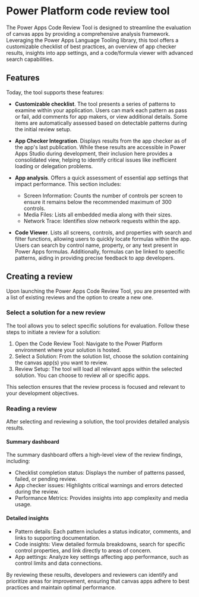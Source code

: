 # Power Platform code review tool 

The Power Apps Code Review Tool is designed to streamline the evaluation of canvas apps by providing a comprehensive analysis framework. Leveraging the Power Apps Language Tooling library, this tool offers a customizable checklist of best practices, an overview of app checker results, insights into app settings, and a code/formula viewer with advanced search capabilities.

## Features
Today, the tool supports these features:

- **Customizable checklist**. The tool presents a series of patterns to examine within your application. Users can mark each pattern as pass or fail, add comments for app makers, or view additional details. Some items are automatically assessed based on detectable patterns during the initial review setup.
  
- **App Checker Integration**. Displays results from the app checker as of the app's last publication. While these results are accessible in Power Apps Studio during development, their inclusion here provides a consolidated view, helping to identify critical issues like inefficient loading or delegation problems.
  
- **App analysis**. Offers a quick assessment of essential app settings that impact performance. This section includes:
  - Screen Information: Counts the number of controls per screen to ensure it remains below the recommended maximum of 300 controls.
  - Media Files: Lists all embedded media along with their sizes.
  - Network Trace: Identifies slow network requests within the app.
    
- **Code Viewer**. Lists all screens, controls, and properties with search and filter functions, allowing users to quickly locate formulas within the app. Users can search by control name, property, or any text present in Power Apps formulas. Additionally, formulas can be linked to specific patterns, aiding in providing precise feedback to app developers.

## Creating a review

Upon launching the Power Apps Code Review Tool, you are presented with a list of existing reviews and the option to create a new one.

### Select a solution for a new review

The tool allows you to select specific solutions for evaluation. Follow these steps to initiate a review for a solution:

1. Open the Code Review Tool: Navigate to the Power Platform environment where your solution is hosted.
2. Select a Solution: From the solution list, choose the solution containing the canvas app(s) you want to review.
3. Review Setup: The tool will load all relevant apps within the selected solution. You can choose to review all or specific apps.

This selection ensures that the review process is focused and relevant to your development objectives.

### Reading a review

After selecting and reviewing a solution, the tool provides detailed analysis results.

#### Summary dashboard

The summary dashboard offers a high-level view of the review findings, including:

-  Checklist completion status: Displays the number of patterns passed, failed, or pending review.
-  App checker issues: Highlights critical warnings and errors detected during the review.
-  Performance Metrics: Provides insights into app complexity and media usage.

#### Detailed insights

- Pattern details: Each pattern includes a status indicator, comments, and links to supporting documentation.
- Code insights: View detailed formula breakdowns, search for specific control properties, and link directly to areas of concern.
- App aettings: Analyze key settings affecting app performance, such as control limits and data connections.

By reviewing these results, developers and reviewers can identify and prioritize areas for improvement, ensuring that canvas apps adhere to best practices and maintain optimal performance.


